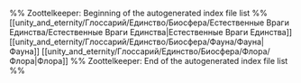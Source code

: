 %% Zoottelkeeper: Beginning of the autogenerated index file list  %%
 [[unity_and_eternity/Глоссарий/Единство/Биосфера/Естественные Враги Единства/Естественные Враги Единства|Естественные Враги Единства]]
 [[unity_and_eternity/Глоссарий/Единство/Биосфера/Фауна/Фауна|Фауна]]
 [[unity_and_eternity/Глоссарий/Единство/Биосфера/Флора/Флора|Флора]]
%% Zoottelkeeper: End of the autogenerated index file list  %%
